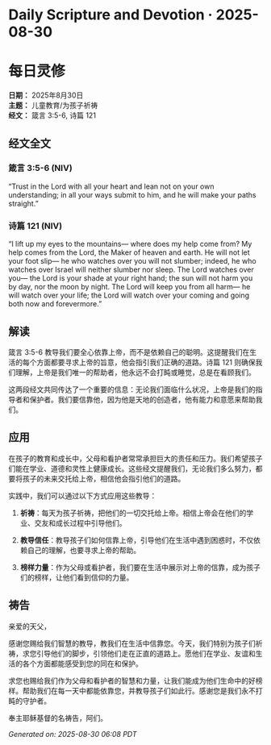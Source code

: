# Daily Scripture and Devotion · 2025-08-30

# 每日灵修

**日期：** 2025年8月30日  
**主题：** 儿童教育/为孩子祈祷  
**经文：** 箴言 3:5-6, 诗篇 121

## 经文全文

### 箴言 3:5-6 (NIV)
“Trust in the Lord with all your heart and lean not on your own understanding; in all your ways submit to him, and he will make your paths straight.”

### 诗篇 121 (NIV)
“I lift up my eyes to the mountains— where does my help come from? My help comes from the Lord, the Maker of heaven and earth. He will not let your foot slip— he who watches over you will not slumber; indeed, he who watches over Israel will neither slumber nor sleep. The Lord watches over you— the Lord is your shade at your right hand; the sun will not harm you by day, nor the moon by night. The Lord will keep you from all harm— he will watch over your life; the Lord will watch over your coming and going both now and forevermore.”

## 解读

箴言 3:5-6 教导我们要全心依靠上帝，而不是依赖自己的聪明。这提醒我们在生活的每个方面都要寻求上帝的旨意，他会指引我们正确的道路。诗篇 121 则确保我们理解，上帝是我们唯一的帮助者，他永远不会打盹或睡觉，总是在看顾我们。

这两段经文共同传达了一个重要的信息：无论我们面临什么状况，上帝是我们的指导者和保护者。我们要信靠他，因为他是天地的创造者，他有能力和意愿来帮助我们。

## 应用

在孩子的教育和成长中，父母和看护者常常承担巨大的责任和压力。我们希望孩子们能在学业、道德和灵性上健康成长。这些经文提醒我们，无论我们多么努力，都要将孩子的未来交托给上帝，相信他会指引他们的道路。

实践中，我们可以通过以下方式应用这些教导：

1. **祈祷**：每天为孩子祈祷，把他们的一切交托给上帝。相信上帝会在他们的学业、交友和成长过程中引导他们。
   
2. **教导信任**：教导孩子们如何信靠上帝，引导他们在生活中遇到困惑时，不仅依赖自己的理解，也要寻求上帝的帮助。

3. **榜样力量**：作为父母或看护者，我们要在生活中展示对上帝的信靠，成为孩子们的榜样，让他们看到信仰的力量。

## 祷告

亲爱的天父，

感谢您赐给我们智慧的教导，教我们在生活中信靠您。今天，我们特别为孩子们祈祷，求您引导他们的脚步，引领他们走在正直的道路上。愿他们在学业、友谊和生活的各个方面都能感受到您的同在和保护。

求您也赐给我们作为父母和看护者的智慧和力量，让我们能成为他们生命中的好榜样。帮助我们在每一天中都能依靠您，并教导孩子们如此行。感谢您是我们永不打盹的守护者。

奉主耶稣基督的名祷告，阿们。

_Generated on: 2025-08-30 06:08 PDT_

